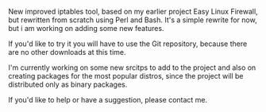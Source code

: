 New improved iptables tool, based on my earlier project Easy Linux Firewall, but rewritten from scratch using Perl and Bash. It's a simple rewrite for now, but i am working on adding some new features.

If you'd like to try it you will have to use the Git repository, because there are no other downloads at this time.

I'm currently working on some new srcitps to add to the project and also on creating packages for the most popular distros, since the project will be distributed only as binary packages.

If you'd like to help or have a suggestion, please contact me.
